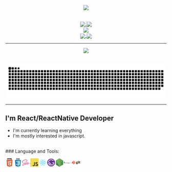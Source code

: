 

<p align="center">
  <img src="https://readme-typing-svg.herokuapp.com/?lines=Hi+there...;I+am+Tolga+Yonca;Frontend+Developer&font=Fira%20Code&center=true&width=440&height=45&color=f75c7e&vCenter=true&size=30">
</p>

<br>

 <!--Statistics-->
<div align="center">
  <div align="center">
<a href="https://github.com/tlgync/github-profile-views-counter">
    <img align="center" src="https://komarev.com/ghpvc/?username=tlgync&color=f75c7e">
</a>
<a href="https://github.com/tlgync?tab=followers">
    <img align="center"  src="https://img.shields.io/github/followers/tlgync?style=flat-square&color=f75c7e">
</a>
  </div>

<div>
<img align="center" src="https://github-readme-stats.vercel.app/api?username=tlgync&show_icons=true&theme=radical" />
</div>
<a href="https://github.com/tlgync">
  <img align="center" src="https://github-readme-streak-stats.herokuapp.com?user=tlgync&theme=radical&date_format=j%20M%5B%20Y%5D" />
</a>
<!-- <a href="https://github.com/anuraghazra/github-readme-stats">
  <img align="center" src="https://github-readme-stats.vercel.app/api/wakatime?username=tlgync&show_icons=true&theme=radical" />
</a> -->
<a href="https://github.com/tlgync">
  <img align="center" src="https://github-readme-stats.vercel.app/api/top-langs/?username=tlgync&layout=compact&theme=radical" />
</a>
</div>

<hr />


<div  align="center"> <img src="https://activity-graph.herokuapp.com/graph?username=tlgync&theme=xcode" /></div>

<br>

![snake svg](https://github.com/tlgync/tlgync/blob/output/github-contribution-grid-snake.svg)

<hr/>

## I'm React/ReactNative Developer
- I'm currently learning everything
- I'm mostly interested in javascript.
<br>
### Language and Tools:

<!-- [<img align="left" alt="Visual Studio Code" width="26px" src="https://raw.githubusercontent.com/github/explore/80688e429a7d4ef2fca1e82350fe8e3517d3494d/topics/visual-studio-code/visual-studio-code.png" />](https://code.visualstudio.com/) -->

[<img align="left" alt="Visual Studio Code" width="26px" src="https://raw.githubusercontent.com/github/explore/80688e429a7d4ef2fca1e82350fe8e3517d3494d/topics/html/html.png" />](https://code.visualstudio.com/)

[<img align="left"  width="26px" src="https://raw.githubusercontent.com/github/explore/80688e429a7d4ef2fca1e82350fe8e3517d3494d/topics/css/css.png" />](https://code.visualstudio.com/)

[<img align="left" alt="Visual Studio Code" width="26px" src="https://raw.githubusercontent.com/github/explore/80688e429a7d4ef2fca1e82350fe8e3517d3494d/topics/sass/sass.png" />](https://code.visualstudio.com/)

[<img align="left" alt="Visual Studio Code" width="26px" src="https://raw.githubusercontent.com/github/explore/80688e429a7d4ef2fca1e82350fe8e3517d3494d/topics/javascript/javascript.png" />](https://code.visualstudio.com/)

[<img align="left" alt="Visual Studio Code" width="26px" src="https://raw.githubusercontent.com/github/explore/80688e429a7d4ef2fca1e82350fe8e3517d3494d/topics/react/react.png" />](https://code.visualstudio.com/)

[<img align="left" alt="Visual Studio Code" width="26px" src="https://raw.githubusercontent.com/github/explore/e94815998e4e0713912fed477a1f346ec04c3da2/topics/gatsby/gatsby.png" />](https://code.visualstudio.com/)

[<img align="left" alt="Visual Studio Code" width="26px" src="https://raw.githubusercontent.com/github/explore/80688e429a7d4ef2fca1e82350fe8e3517d3494d/topics/nodejs/nodejs.png" />](https://code.visualstudio.com/)

[<img align="left" alt="Visual Studio Code" width="26px" src="https://raw.githubusercontent.com/github/explore/80688e429a7d4ef2fca1e82350fe8e3517d3494d/topics/mongodb/mongodb.png" />](https://code.visualstudio.com/)

[<img align="left" alt="Visual Studio Code" width="26px" src="https://raw.githubusercontent.com/github/explore/80688e429a7d4ef2fca1e82350fe8e3517d3494d/topics/git/git.png" />](https://code.visualstudio.com/)

